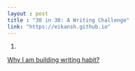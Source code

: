 ```yaml
---
layout : post
title : "30 in 30: A Writing Challenge"
link: "https://eikansh.github.io"
---
```


1. 
<a href="{{page.link }}/why-i-am-building-writing-habit">Why I am building writing habit?</a>

